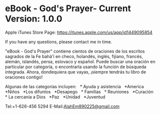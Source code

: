 # eBook - God's Prayer- Current Version: 1.0.0

Apple iTunes Store Page: https://itunes.apple.com/us/app/id1449095854

If you have any questions, please contact me in time.

"eBook - God's Prayer" contiene cientos de oraciones de los escritos sagrados de la Fe bahá'í en checo, holandés, inglés, fijiano, francés, alemán, islandés, persa, eslovaco y español. Puede buscar una oración en particular por categoría, o encontrarla usando la función de búsqueda integrada. Ahora, dondequiera que vayas, ¡siempre tendrás tu libro de oraciones contigo!

Algunas de las categorías incluyen:
  * Ayuda y asistencia
  *America
  *Niños
  *Los difuntos
  *Desapego
  * Familias
  * Reuniones
  *Curación
  * La cercanía a Dios
  *Paz
  *Unidad
  *Juventud

Tel:+1-626-456 5294 E-Mail:AlahEm890225@gmail.com
